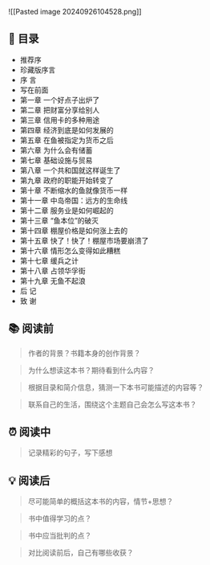![[Pasted image 20240926104528.png]]
## 📑 目录
* 推荐序
* 珍藏版序言
* 序 言
* 写在前面
* 第一章 一个好点子出炉了
* 第二章 把财富分享给别人
* 第三章 信用卡的多种用途
* 第四章 经济到底是如何发展的
* 第五章 在鱼被指定为货币之后
* 第六章 为什么会有储蓄
* 第七章 基础设施与贸易
* 第八章 一个共和国就这样诞生了
* 第九章 政府的职能开始转变了
* 第十章 不断缩水的鱼就像货币一样
* 第十一章 中岛帝国：远方的生命线
* 第十二章 服务业是如何崛起的
* 第十三章 “鱼本位”的破灭
* 第十四章 棚屋价格是如何涨上去的
* 第十五章 快了！快了！棚屋市场要崩溃了
* 第十六章 情形怎么变得如此糟糕
* 第十七章 缓兵之计
* 第十八章 占领华孚街
* 第十九章 无鱼不起浪
* 后 记
* 致 谢
## 📚 阅读前
> 作者的背景？书籍本身的创作背景？

> 为什么想读这本书？期待看到什么内容？

> 根据目录和简介信息，猜测一下本书可能描述的内容等？

> 联系自己的生活，围绕这个主题自己会怎么写这本书？
## ⏰ 阅读中
> 记录精彩的句子，写下感想
##  💡 阅读后
> 尽可能简单的概括这本书的内容，情节+思想？

> 书中值得学习的点？

> 书中应当批判的点？

> 对比阅读前后，自己有哪些收获？ 
